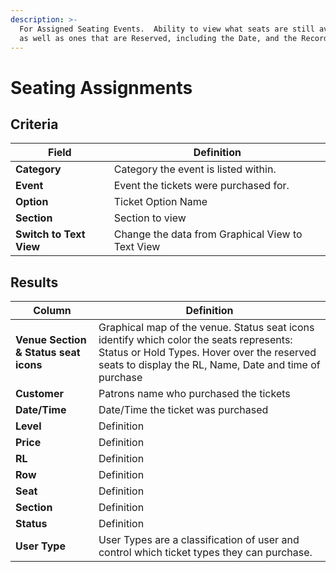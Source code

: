 ```yaml
---
description: >-
  For Assigned Seating Events.  Ability to view what seats are still available,
  as well as ones that are Reserved, including the Date, and the Record Locator.
---
```


# Seating Assignments

## Criteria

| **Field** | **Definition** |
| --- | --- |
| **Category** | Category the event is listed within. |
| **Event** | Event the tickets were purchased for. |
| **Option** | Ticket Option Name |
| **Section** | Section to view |
| **Switch to Text View** | Change the data from Graphical View to Text View |

## Results

| **Column** | **Definition** |
| --- | --- |
| **Venue Section & Status seat icons** | Graphical map of the venue. Status seat icons identify which color the seats represents: Status or Hold Types. Hover over the reserved seats to display the RL, Name, Date and time of purchase |
| **Customer** | Patrons name who purchased the tickets |
| **Date/Time** | Date/Time the ticket was purchased |
| **Level** | Definition |
| **Price** | Definition |
| **RL** | Definition |
| **Row** | Definition |
| **Seat** | Definition |
| **Section** | Definition |
| **Status** | Definition |
| **User Type** | User Types are a classification of user and control which ticket types they can purchase. |

